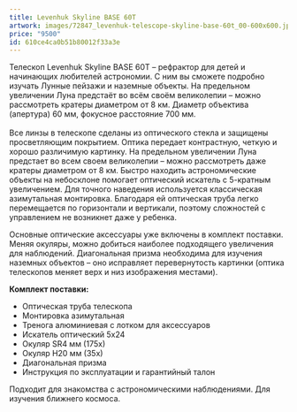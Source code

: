```yaml
---
title: Levenhuk Skyline BASE 60T
artwork: images/72847_levenhuk-telescope-skyline-base-60t_00-600x600.jpg
price: "9500"
id: 610ce4ca0b51b80012f33a3e
---
```

Телескоп Levenhuk Skyline BASE 60T – рефрактор для детей и начинающих любителей астрономии. С ним вы сможете подробно изучать Лунные пейзажи и наземные объекты. На предельном увеличении Луна предстаёт во всём своём великолепии – можно рассмотреть кратеры диаметром от 8 км. Диаметр объектива (апертура) 60 мм, фокусное расстояние 700 мм.\
\
Все линзы в телескопе сделаны из оптического стекла и защищены просветляющим покрытием. Оптика передает контрастную, четкую и хорошо различимую картинку. На предельном увеличении Луна предстает во всем своем великолепии – можно рассмотреть даже кратеры диаметром от 8 км. Быстро находить астрономические объекты на небосклоне помогает оптический искатель с 5-кратным увеличением. Для точного наведения используется классическая азимутальная монтировка. Благодаря ей оптическая труба легко перемещается по горизонтали и вертикали, поэтому сложностей с управлением не возникнет даже у ребенка.

Основные оптические аксессуары уже включены в комплект поставки. Меняя окуляры, можно добиться наиболее подходящего увеличения для наблюдений. Диагональная призма необходима для изучения наземных объектов – оно исправляет перевернутость картинки (оптика телескопов меняет верх и низ изображения местами).

**Комплект поставки:**

* Оптическая труба телескопа
* Монтировка азимутальная
* Тренога алюминиевая с лотком для аксессуаров
* Искатель оптический 5x24
* Окуляр SR4 мм (175х)
* Окуляр H20 мм (35х)
* Диагональная призма
* Инструкция по эксплуатации и гарантийный талон

Подходит для знакомства с астрономическими наблюдениями. Для изучения ближнего космоса.